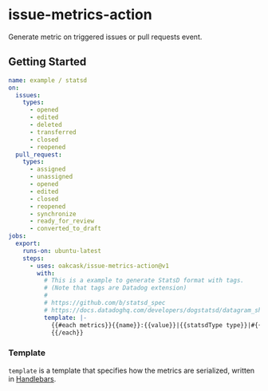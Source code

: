 # issue-metrics-action

Generate metric on triggered issues or pull requests event.

## Getting Started

```yaml
name: example / statsd
on:
  issues:
    types:
      - opened
      - edited
      - deleted
      - transferred
      - closed
      - reopened
  pull_request:
    types:
      - assigned
      - unassigned
      - opened
      - edited
      - closed
      - reopened
      - synchronize
      - ready_for_review
      - converted_to_draft
jobs:
  export:
    runs-on: ubuntu-latest
    steps:
      - uses: oakcask/issue-metrics-action@v1
        with:
          # This is a example to generate StatsD format with tags.
          # (Note that tags are Datadog extension)
          #
          # https://github.com/b/statsd_spec
          # https://docs.datadoghq.com/developers/dogstatsd/datagram_shell/?tab=metrics
          template: |-
            {{#each metrics}}{{name}}:{{value}}|{{statsdType type}}|#{{ddtags tags}}
            {{/each}}

```

### Template

`template` is a template that specifies how the metrics are serialized,
written in [Handlebars](https://handlebarsjs.com/).
